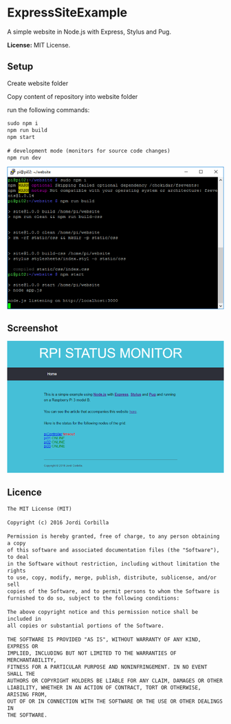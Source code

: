 # ExpressSiteExample
A simple website in Node.js with Express, Stylus and Pug.

**License:** MIT License.

## Setup
Create website folder

Copy content of repository into website folder

run the following commands:
```
sudo npm i
npm run build
npm start

# development mode (monitors for source code changes)
npm run dev
```
![Screenshot](https://github.com/JordiCorbilla/ExpressSiteExample/blob/master/runningweb.png)

## Screenshot

![Screenshot](https://github.com/JordiCorbilla/ExpressSiteExample/blob/master/rpimonitor.png)

**Licence**
-------

    The MIT License (MIT)
    
    Copyright (c) 2016 Jordi Corbilla
    
    Permission is hereby granted, free of charge, to any person obtaining a copy
    of this software and associated documentation files (the "Software"), to deal
    in the Software without restriction, including without limitation the rights
    to use, copy, modify, merge, publish, distribute, sublicense, and/or sell
    copies of the Software, and to permit persons to whom the Software is
    furnished to do so, subject to the following conditions:
    
    The above copyright notice and this permission notice shall be included in
    all copies or substantial portions of the Software.
    
    THE SOFTWARE IS PROVIDED "AS IS", WITHOUT WARRANTY OF ANY KIND, EXPRESS OR
    IMPLIED, INCLUDING BUT NOT LIMITED TO THE WARRANTIES OF MERCHANTABILITY,
    FITNESS FOR A PARTICULAR PURPOSE AND NONINFRINGEMENT. IN NO EVENT SHALL THE
    AUTHORS OR COPYRIGHT HOLDERS BE LIABLE FOR ANY CLAIM, DAMAGES OR OTHER
    LIABILITY, WHETHER IN AN ACTION OF CONTRACT, TORT OR OTHERWISE, ARISING FROM,
    OUT OF OR IN CONNECTION WITH THE SOFTWARE OR THE USE OR OTHER DEALINGS IN
    THE SOFTWARE.
